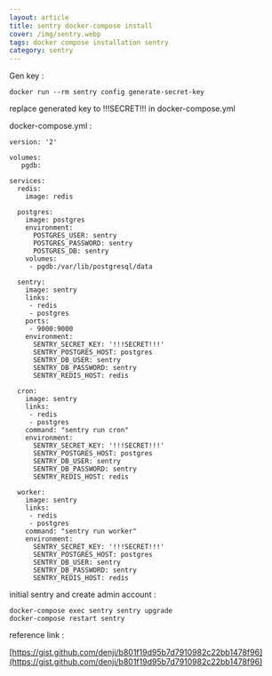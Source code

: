 ```yaml
---
layout: article
title: sentry docker-compose install
cover: /img/sentry.webp
tags: docker compose installation sentry
category: sentry
---
```


Gen key :

```
docker run --rm sentry config generate-secret-key
```

replace generated key to !!!SECRET!!! in docker-compose.yml

docker-compose.yml :

```
version: '2'

volumes:
   pgdb:

services:
  redis:
    image: redis

  postgres:
    image: postgres
    environment:
      POSTGRES_USER: sentry
      POSTGRES_PASSWORD: sentry
      POSTGRES_DB: sentry
    volumes:
     - pgdb:/var/lib/postgresql/data

  sentry:
    image: sentry
    links:
     - redis
     - postgres
    ports:
     - 9000:9000
    environment:
      SENTRY_SECRET_KEY: '!!!SECRET!!!'
      SENTRY_POSTGRES_HOST: postgres
      SENTRY_DB_USER: sentry
      SENTRY_DB_PASSWORD: sentry
      SENTRY_REDIS_HOST: redis

  cron:
    image: sentry
    links:
     - redis
     - postgres
    command: "sentry run cron"
    environment:
      SENTRY_SECRET_KEY: '!!!SECRET!!!'
      SENTRY_POSTGRES_HOST: postgres
      SENTRY_DB_USER: sentry
      SENTRY_DB_PASSWORD: sentry
      SENTRY_REDIS_HOST: redis

  worker:
    image: sentry
    links:
     - redis
     - postgres
    command: "sentry run worker"
    environment:
      SENTRY_SECRET_KEY: '!!!SECRET!!!'
      SENTRY_POSTGRES_HOST: postgres
      SENTRY_DB_USER: sentry
      SENTRY_DB_PASSWORD: sentry
      SENTRY_REDIS_HOST: redis
```

initial sentry and create admin account : 

```
docker-compose exec sentry sentry upgrade
docker-compose restart sentry
```

reference link :

[https://gist.github.com/denji/b801f19d95b7d7910982c22bb1478f96](https://gist.github.com/denji/b801f19d95b7d7910982c22bb1478f96)
